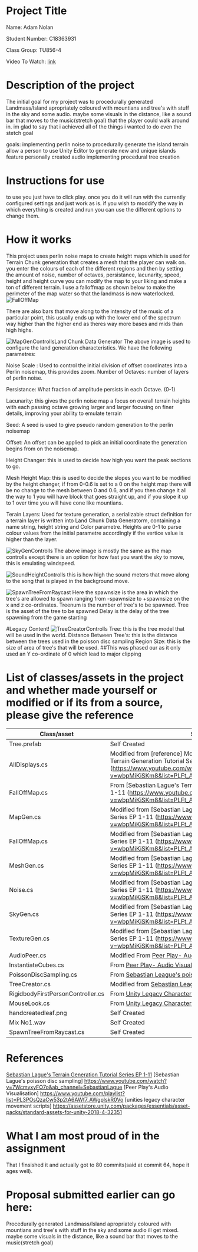 # Project Title

Name: Adam Nolan	

Student Number: C18363931	

Class Group: TU856-4

Video To Watch: [link](https://www.youtube.com/watch?v=PX4MiwkWo-I)

# Description of the project
The initial goal for my project was to procedurally generated Landmass/Island apropriately coloured with mountians and tree's with stuff in the sky and some audio. maybe some visuals in the distance, like a sound bar that moves to the music(stretch goal) that the player could walk around in. im glad to say that i achieved all of the things i wanted to do even the stetch goal

goals:
implementing perlin noise to procedurally generate the island terrain
allow a person to use Unity Editor to generate new and unique islands
feature personally created audio
implementing procedural tree creation

# Instructions for use
to use you just have to click play. once you do it will run with the currently configured settings and just work as is.
if you wish to moddify the way in which everything is created and run you can use the different options to change them.

# How it works
This project uses perlin noise maps to create height maps which is used for Terrain Chunk generation that creates a mesh that the player can walk on. you enter the colours of each of the different regions and then by setting the amount of noise, number of octaves, persistance, lacunarity, speed, height and height curve you can modify the map to your liking and make a ton of different terrain.
I use a falloffmap as shown below to make the perimeter of the map water so that the landmass is now waterlocked.
![FallOffMap](Images/FallOffMap.PNG)

There are also bars that move along to the intensity of the music of a particular point, this usually ends up with the lower end of the spectrum way higher than the higher end as theres way more bases and mids than high highs.


![MapGenControlls](Images/MapGeneratorControlls.PNG)Land Chunk Data Generator
The above image is used to configure the land generation characteristics. We have the following parametres:

Noise Scale : Used to control the initial division of offset coordinates into a Perlin noisemap, this provides zoom.
Number of Octaves: number of layers of perlin noise.

Persistance: What fraction of amplitude persists in each Octave. (0-1)

Lacunarity: this gives the perlin noise map a focus on overall terrain heights with each passing octave growing larger and larger focusing on finer details, improving your ability to emulate terrain

Seed: A seed is used to give pseudo random generation to the perlin noisemap

Offset: An offset can be applied to pick an initial coordinate the generation begins from on the noisemap.

Height Changer: this is used to decide how high you want the peak sections to go.

Mesh Height Map: this is used to decide the slopes you want to be modified by the height changer, if from 0-0.6 is set to a 0 on the height map there will be no change to the mesh between 0 and 0.6, and if you then change it all the way to 1 you will have block that goes straight up, and if you slope it up to 1 over time you will have cone like mountians.

Terain Layers: Used for texture generation, a serializable struct definition for a terrain layer is written into Land Chunk Data Generatorm, containing a name string, height string and Color parametre. Heights are 0-1 to parse colour values from the initial parametre accordingly if the vertice value is higher than the layer.

![SkyGenControlls](Images/SkyGeneratorControlls.PNG)
The above image is mostly the same as the map controlls except there is an option for how fast you want the sky to move, this is emulating windspeed.

![SoundHeightControlls](Images/SoundHeightController.PNG)
this is how high the sound meters that move along to the song that is played in the background move.

![SpawnTreeFromRaycast](Images/SpawnTreeFromRaycast.PNG)
Here the spawnsize is the area in which the tree's are allowed to spawn ranging from -spawnsize to +spawnsize on the x and z co-ordinates.
Treenum is the number of tree's to be spawned.
Tree is the asset of the tree to be spawned
Delay is the delay of the tree spawning from the game starting

#Legacy Content!
![TreeCreatorControlls](Images/TreeCreator.PNG)
Tree: this is the tree model that will be used in the world.
Distance Between Tree's: this is the distance between the trees used in the poisson disc sampling
Region Size: this is the size of area of tree's that will be used.
##This was phased our as it only used an Y co-ordinate of 0 which lead to major clipping

# List of classes/assets in the project and whether made yourself or modified or if its from a source, please give the reference

| Class/asset | Source |
|-----------|-----------|
| Tree.prefab | Self Created |
| AllDisplays.cs | Modified from [reference] Modified from [Sebastian Lague's Terrain Generation Tutorial Series EP 1-11 (https://www.youtube.com/watch?v=wbpMiKiSKm8&list=PLFt_AvWsXl0eBW2EiBtl_sxmDtSgZBxB3) |
| FallOffMap.cs | From [Sebastian Lague's Terrain Generation Tutorial Series EP 1-11 (https://www.youtube.com/watch?v=wbpMiKiSKm8&list=PLFt_AvWsXl0eBW2EiBtl_sxmDtSgZBxB3) |
| MapGen.cs | Modified from [Sebastian Lague's Terrain Generation Tutorial Series EP 1-11 (https://www.youtube.com/watch?v=wbpMiKiSKm8&list=PLFt_AvWsXl0eBW2EiBtl_sxmDtSgZBxB3) |
| FallOffMap.cs | Modified from [Sebastian Lague's Terrain Generation Tutorial Series EP 1-11 (https://www.youtube.com/watch?v=wbpMiKiSKm8&list=PLFt_AvWsXl0eBW2EiBtl_sxmDtSgZBxB3) |
| MeshGen.cs | Modified from [Sebastian Lague's Terrain Generation Tutorial Series EP 1-11 (https://www.youtube.com/watch?v=wbpMiKiSKm8&list=PLFt_AvWsXl0eBW2EiBtl_sxmDtSgZBxB3) |
| Noise.cs | Modified from [Sebastian Lague's Terrain Generation Tutorial Series EP 1-11 (https://www.youtube.com/watch?v=wbpMiKiSKm8&list=PLFt_AvWsXl0eBW2EiBtl_sxmDtSgZBxB3) |
| SkyGen.cs | Modified from [Sebastian Lague's Terrain Generation Tutorial Series EP 1-11 (https://www.youtube.com/watch?v=wbpMiKiSKm8&list=PLFt_AvWsXl0eBW2EiBtl_sxmDtSgZBxB3) |
| TextureGen.cs | Modified from [Sebastian Lague's Terrain Generation Tutorial Series EP 1-11 (https://www.youtube.com/watch?v=wbpMiKiSKm8&list=PLFt_AvWsXl0eBW2EiBtl_sxmDtSgZBxB3) |
| AudioPeer.cs | Modified From [Peer Play- Audio Visualization playlist](https://www.youtube.com/watch?v=5pmoP1ZOoNs&list=PL3POsQzaCw53p2tA6AWf7_AWgplskR0Vo&ab_channel=PeerPlay)|
| InstantiateCubes.cs | From [Peer Play- Audio Visualization playlist](https://www.youtube.com/watch?v=5pmoP1ZOoNs&list=PL3POsQzaCw53p2tA6AWf7_AWgplskR0Vo&ab_channel=PeerPlay) |
| PoissonDiscSampling.cs | From [Sebastian League's poisson disk tutorial](https://www.youtube.com/watch?v=7WcmyxyFO7o&ab_channel=SebastianLague) |
| TreeCreator.cs | Modified from [Sebastian League's poisson disk tutorial](https://www.youtube.com/watch?v=7WcmyxyFO7o&ab_channel=SebastianLague) |
| RigidbodyFirstPersonController.cs | From [Unity Legacy Character Content](https://assetstore.unity.com/packages/essentials/asset-packs/standard-assets-for-unity-2018-4-32351) |
| MouseLook.cs | From [Unity Legacy Character Content](https://assetstore.unity.com/packages/essentials/asset-packs/standard-assets-for-unity-2018-4-32351) |
| handcreatedleaf.png | Self Created |
| Mix No1.wav | Self Created |
| SpawnTreeFromRaycast.cs | Self Created |

# References
 [Sebastian Lague's Terrain Generation Tutorial Series EP 1-11](https://www.youtube.com/watch?v=wbpMiKiSKm8&list=PLFt_AvWsXl0eBW2EiBtl_sxmDtSgZBxB3)
[Sebastian Lague's poisson disc sampling] https://www.youtube.com/watch?v=7WcmyxyFO7o&ab_channel=SebastianLague
[Peer Play's Audio Visualisation] https://www.youtube.com/playlist?list=PL3POsQzaCw53p2tA6AWf7_AWgplskR0Vo
[unities legacy character movement scripts] https://assetstore.unity.com/packages/essentials/asset-packs/standard-assets-for-unity-2018-4-32351
# What I am most proud of in the assignment
That I finsished it and actually got to 80 commits(said at commit 64, hope it ages well).
# Proposal submitted earlier can go here:
Procedurally generated Landmass/Island apropriately coloured with mountians and tree's with stuff in the sky and some audio ill get mixed. maybe some visuals in the distance, like a sound bar that moves to the music(stretch goal)

